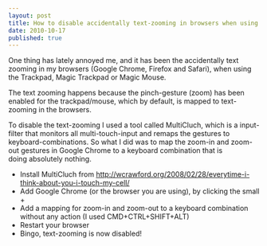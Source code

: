 ```yaml
---
layout: post
title: How to disable accidentally text-zooming in browsers when using Magic Trackpad/Mouse in OSX
date: 2010-10-17
published: true
---
```


One thing has lately annoyed me, and it has been the accidentally text zooming in my browsers (Google Chrome, Firefox and Safari), when using the Trackpad, Magic Trackpad or Magic Mouse.

<!--more-->

The text zooming happens because the pinch-gesture (zoom) has been enabled for the trackpad/mouse, which by default, is mapped to text-zooming in the browsers.

To disable the text-zooming I used a tool called MultiCluch, which is a input-filter that monitors all multi-touch-input and remaps the gestures to keyboard-combinations. So what I did was to map the zoom-in and zoom-out gestures in Google Chrome to a keyboard combination that is doing absolutely nothing.

<ul>
	<li>Install MultiCluch from <a href="http://wcrawford.org/2008/02/28/everytime-i-think-about-you-i-touch-my-cell/">http://wcrawford.org/2008/02/28/everytime-i-think-about-you-i-touch-my-cell/</a></li>
	<li>Add Google Chrome (or the browser you are using), by clicking the small +</li>
	<li>Add a mapping for zoom-in and zoom-out to a keyboard combination without any action (I used CMD+CTRL+SHIFT+ALT)</li>
	<li>Restart your browser</li>
	<li>Bingo, text-zooming is now disabled!</li>
</ul>
